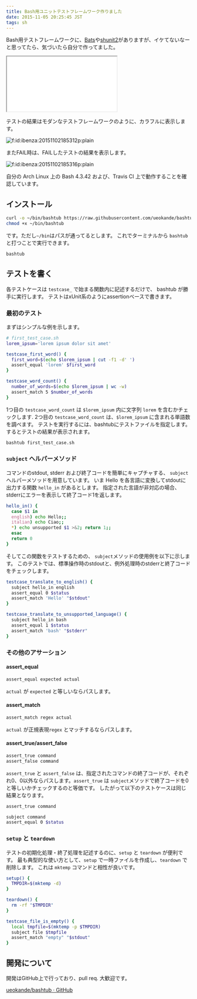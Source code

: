 ```yaml
---
title: Bash用ユニットテストフレームワーク作りました
date: 2015-11-05 20:25:45 JST
tags: sh
---
```


Bash用テストフレームワークに、[Bats](https://github.com/sstephenson/bats)や[shunit2](https://github.com/kward/shunit2)がありますが、イケてないなーと思ってたら、気づいたら自分で作ってました。

<iframe src="/github#ueokande/bashtub" title="ueokande/bashtub"
        class='external-service-frame' scrolling="no"
></iframe>

テストの結果はモダンなテストフレームワークのように、カラフルに表示します。

<span itemscope itemtype="http://schema.org/Photograph"><img src="/2015/11/05/20151102185312.png" alt="f:id:ibenza:20151102185312p:plain" title="f:id:ibenza:20151102185312p:plain" class="hatena-fotolife" itemprop="image"></span>

またFAIL時は、FAILしたテストの結果を表示します。

<span itemscope itemtype="http://schema.org/Photograph"><img src="/2015/11/05/20151102185316.png" alt="f:id:ibenza:20151102185316p:plain" title="f:id:ibenza:20151102185316p:plain" class="hatena-fotolife" itemprop="image"></span>

自分の Arch Linux 上の Bash 4\.3\.42 および、Travis CI 上で動作することを確認しています。

## インストール

```sh
curl -o ~/bin/bashtub https://raw.githubusercontent.com/ueokande/bashtub/v0.1/bin/bashtub
chmod +x ~/bin/bashtub
```

です。ただし`~/bin`はパスが通ってるとします。
これでターミナルから `bashtub` と打つことで実行できます。

```sh
bashtub
```

## テストを書く

各テストケースは `testcase_` で始まる関数内に記述するだけで、 bashtub が勝手に実行します。
テストはxUnit系のようにassertionベースで書きます。

### 最初のテスト

まずはシンプルな例を示します。

```sh
# first_test_case.sh
lorem_ipsum='lorem ipsum dolor sit amet'

testcase_first_word() {
  first_word=$(echo $lorem_ipsum | cut -f1 -d' ')
  assert_equal 'lorem' $first_word
}

testcase_word_count() {
  number_of_words=$(echo $lorem_ipsum | wc -w)
  assert_match 5 $number_of_words
}
```

1つ目の `testcase_word_count` は `$lorem_ipsum` 内に文字列 `lorem` を含むかチェックします\.
2つ目の `testcase_word_count` は、`$lorem_ipsum` に含まれる単語数を調べます。
テストを実行するには、bashtubにテストファイルを指定します。
するとテストの結果が表示されます。

```sh
bashtub first_test_case.sh
```

### `subject` ヘルパーメソッド

コマンドのstdout, stderr および終了コードを簡単にキャプチャする、 `subject` ヘルパーメソッドを用意しています。
いま Hello を各言語に変換してstdoutに出力する関数 `hello_in` があるとします。
指定された言語が非対応の場合、stderrにエラーを表示して終了コード1を返します。

```sh
hello_in() {
  case $1 in
  english) echo Hello;;
  italian) echo Ciao;;
  *) echo unsupported $1 >&2; return 1;;
  esac
  return 0
}
```

そしてこの関数をテストするための、 `subject`メソッドの使用例を以下に示します。
このテストでは、標準操作時のstdoutと、例外処理時のstderrと終了コードをチェックします。

```sh
testcase_translate_to_english() {
  subject hello_in english
  assert_equal 0 $status
  assert_match 'Hello' "$stdout"
}

testcase_translate_to_unsupported_language() {
  subject hello_in bash
  assert_equal 1 $status
  assert_match 'bash' "$stderr"
}
```

### その他のアサーション

#### assert\_equal

```sh
assert_equal expected actual
```

`actual` が `expected` と等しいならパスします。

#### assert\_match

```sh
assert_match regex actual
```

`actual` が正規表現`regex` とマッチするならパスします。

#### assert\_true/assert\_false

```sh
assert_true command
assert_false command
```

`assert_true` と `assert_false` は、指定されたコマンドの終了コードが、それぞれ0、0以外ならパスします。`assert_true` は `subject`メソッドで終了コードを0と等しいかチェックするのと等価です。
したがって以下のテストケースは同じ結果となります。

```sh
assert_true command
```

```sh
subject command
assert_equal 0 $status
```

### `setup` と `teardown`

テストの初期化処理・終了処理を記述するのに、`setup` と `teardown` が便利です。
最も典型的な使い方として、`setup` で一時ファイルを作成し、`teardown` で削除します。
これは `mktemp` コマンドと相性が良いです。

```sh
setup() {
  TMPDIR=$(mktemp -d)
}

teardown() {
  rm -rf "$TMPDIR"
}

testcase_file_is_empty() {
  local tmpfile=$(mktemp -p $TMPDIR)
  subject file $tmpfile
  assert_match "empty" "$stdout"
}
```

## 開発について

開発はGitHub上で行っており、pull req\. 大歓迎です。

[ueokande/bashtub · GitHub](https://github.com/ueokande/bashtub)

